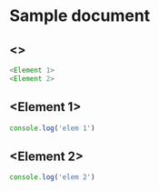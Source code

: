 # Sample document

## <<Structure>>

```javascript
<Element 1>
<Element 2>
```

## <Element 1>

```javascript
console.log('elem 1')
```

## <Element 2>

```javascript
console.log('elem 2')
```

